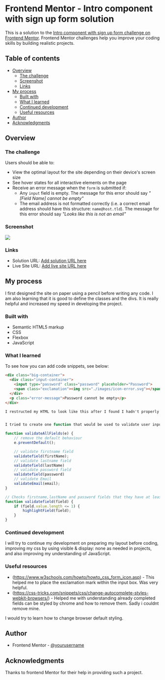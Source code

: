 # Frontend Mentor - Intro component with sign up form solution

This is a solution to the [Intro component with sign up form challenge on Frontend Mentor](https://www.frontendmentor.io/challenges/intro-component-with-signup-form-5cf91bd49edda32581d28fd1). Frontend Mentor challenges help you improve your coding skills by building realistic projects. 

## Table of contents

- [Overview](#overview)
  - [The challenge](#the-challenge)
  - [Screenshot](#screenshot)
  - [Links](#links)
- [My process](#my-process)
  - [Built with](#built-with)
  - [What I learned](#what-i-learned)
  - [Continued development](#continued-development)
  - [Useful resources](#useful-resources)
- [Author](#author)
- [Acknowledgments](#acknowledgments)


## Overview

### The challenge

Users should be able to:

- View the optimal layout for the site depending on their device's screen size
- See hover states for all interactive elements on the page
- Receive an error message when the `form` is submitted if:
  - Any `input` field is empty. The message for this error should say *"[Field Name] cannot be empty"*
  - The email address is not formatted correctly (i.e. a correct email address should have this structure: `name@host.tld`). The message for this error should say *"Looks like this is not an email"*

### Screenshot

![](./images/screenshot.jpg)

### Links

- Solution URL: [Add solution URL here](https://julianifesiokwu.github.io/Intro-Component-with-Sign-Up-Form/)
- Live Site URL: [Add live site URL here](https://julianifesiokwu.github.io/Intro-Component-with-Sign-Up-Form/)

## My process
 I first designed the site on paper using a pencil before writing any code. I am also learning that it is good to define the classes and the divs. It is really helpful and increased my speed in developing the project.

### Built with

- Semantic HTML5 markup
- CSS
- Flexbox
- JavaScript

### What I learned

To see how you can add code snippets, see below:

```html
<div class="big-container">
  <div class="input-container">
    <input type="password" class="password" placeholder="Password">
    <span class="exclamation"><img src="./images/icon-error.svg"></span>
  </div>
  <p class="error-message">Password cannot be empty</p>
</div>

I restructed my HTML to look like this after I found I hadn't properly prepared for how to display the error message and red background properly

```
```js

I tried to create one function that would be used to validate user inputs. I created 2 functions, one for email and the other for all other inputs. Then i created a final function that runs when the submit button is clicked.

function validateAllFields(e) {
    // remove the default behaviour
    e.preventDefault();

    // validate firstname field
    validatefield(firstName);
    // validate lastname field
    validatefield(lastName)
    // validate password field
    validatefield(password)
    // validate Email
    validateEmail(email);
}

// Checks firstname,lastName and password fields that they have at least 2 letters
function validatefield(field) {
    if (field.value.length <= 1) {
        highlightField(field);
    } 
}
```

### Continued development
I will try to continue my development on preparing my layout before coding, improving my css by using visible & display: none as needed in projects, and also improving my understanding of JavaScript.


### Useful resources

- (https://www.w3schools.com/howto/howto_css_form_icon.asp) - This helped me to place the exclamation mark within the input box. Was very helpful.
- (https://css-tricks.com/snippets/css/change-autocomplete-styles-webkit-browsers/) - Helped me with understanding already completed fields can be styled by chrome and how to remove them. Sadly i couldnt remove mine. 

I would try to learn how to change browser default styling.

## Author

- Frontend Mentor - [@yourusername](https://www.frontendmentor.io/profile/egbuna09)

## Acknowledgments

Thanks to frontend Mentor for their help in providing such a project.

